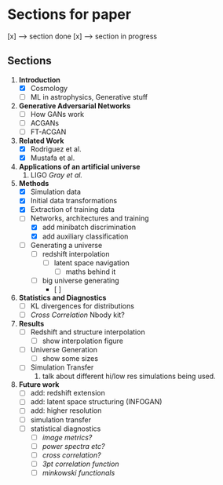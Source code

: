 # Sections for paper

[x] --> section done
[x] --> section in progress

## Sections

1. **Introduction** 
    - [x]  Cosmology
    - [ ]  ML in astrophysics, Generative stuff
2. **Generative Adversarial Networks**
    - [ ]  How GANs work
    - [ ]  ACGANs
    - [ ]  FT-ACGAN
3. **Related Work**
    - [x]  Rodriguez et al.
    - [x]  Mustafa et al.
4. **Applications of an artificial universe**
    1. LIGO *Gray et al.*
5. **Methods**
    - [x]  Simulation data
    - [x]  Initial data transformations
    - [x]  Extraction of training  data
    - [ ]  Networks, architectures and training
        - [x]  add minibatch discrimination
        - [x]  add auxiliary classification
    - [ ]  Generating a universe
        - [ ]  redshift interpolation
            - [ ]  latent space navigation
                - [ ]  maths behind it
        - [ ]  big universe generating
            - [ ]  
6. **Statistics and Diagnostics**
    - [ ]  KL divergences for distributions
    - [ ]  *Cross Correlation* Nbody kit?
7. **Results**
    - [ ]  Redshift and structure interpolation
        - [ ]  show interpolation figure
    - [ ]  Universe Generation
        - [ ]  show some sizes
    - [ ]  Simulation Transfer
        1. talk about different hi/low res simulations being used.
8. **Future work**
    - [ ]  add: redshift extension
    - [ ]  add: latent space structuring (INFOGAN)
    - [ ]  add: higher resolution
    - [ ]  simulation transfer
    - [ ]  statistical diagnostics
        - [ ]  *image metrics?*
        - [ ]  *power spectra etc?*
        - [ ]  *cross correlation?*
        - [ ]  *3pt correlation function*
        - [ ]  *minkowski functionals*